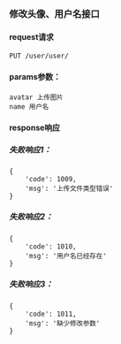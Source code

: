 
### 修改头像、用户名接口

#### request请求
    PUT /user/user/

#### params参数：
    avatar 上传图片
    name 用户名

#### response响应

##### 失败响应1：
    {
        'code': 1009,
        'msg': '上传文件类型错误'
    }

##### 失败响应2：
    {
        'code': 1010,
        'msg': '用户名已经存在'
    }

##### 失败响应3：
    {
        'code': 1011,
        'msg': '缺少修改参数'
    }